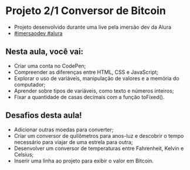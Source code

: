 # Projeto 2/1 Conversor de Bitcoin
* Projeto desenvolvido durante uma live pela imersão dev da Alura
* [#imersaodev #alura](https://www.alura.com.br/)

## Nesta aula, você vai:

* Criar uma conta no CodePen;
* Compreender as diferenças entre HTML, CSS e JavaScript;
* Explorar o uso de variáveis, manipulação de valores e a memória do computador;
* Aprender sobre tipos de variáveis, como texto e números inteiros;
* Fixar a quantidade de casas decimais com a função toFixed().


## Desafios desta aula!

* Adicionar outras moedas para converter;
* Criar um conversor de quilômetros para anos-luz e descobrir o tempo necessário para viajar de uma estrela para outra;
* Desenvolver um conversor de temperaturas entre Fahrenheit, Kelvin e Celsius;
* Inserir uma linha ao projeto para exibir o valor em Bitcoin.
